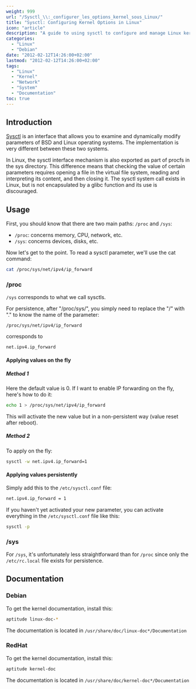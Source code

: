 ```yaml
---
weight: 999
url: "/Sysctl_\\:_configurer_les_options_kernel_sous_Linux/"
title: "Sysctl: Configuring Kernel Options in Linux"
icon: "article"
description: "A guide to using sysctl to configure and manage Linux kernel parameters through /proc and /sys interfaces."
categories: 
  - "Linux"
  - "Debian"
date: "2012-02-12T14:26:00+02:00"
lastmod: "2012-02-12T14:26:00+02:00"
tags:
  - "Linux"
  - "Kernel"
  - "Network"
  - "System"
  - "Documentation"
toc: true
---
```


## Introduction

[Sysctl](https://fr.wikipedia.org/wiki/Sysctl) is an interface that allows you to examine and dynamically modify parameters of BSD and Linux operating systems. The implementation is very different between these two systems.

In Linux, the sysctl interface mechanism is also exported as part of procfs in the sys directory. This difference means that checking the value of certain parameters requires opening a file in the virtual file system, reading and interpreting its content, and then closing it. The sysctl system call exists in Linux, but is not encapsulated by a glibc function and its use is discouraged.

## Usage

First, you should know that there are two main paths: `/proc` and `/sys`:

- `/proc`: concerns memory, CPU, network, etc.
- `/sys`: concerns devices, disks, etc.

Now let's get to the point. To read a sysctl parameter, we'll use the cat command:

```bash
cat /proc/sys/net/ipv4/ip_forward
```

### /proc

`/sys` corresponds to what we call sysctls.

For persistence, after "/proc/sys/", you simply need to replace the "/" with "." to know the name of the parameter:

```
/proc/sys/net/ipv4/ip_forward
```

corresponds to 

```
net.ipv4.ip_forward
```

#### Applying values on the fly

##### Method 1

Here the default value is 0. If I want to enable IP forwarding on the fly, here's how to do it:

```bash
echo 1 > /proc/sys/net/ipv4/ip_forward
```

This will activate the new value but in a non-persistent way (value reset after reboot).

##### Method 2

To apply on the fly:

```bash
sysctl -w net.ipv4.ip_forward=1
```

#### Applying values persistently

Simply add this to the `/etc/sysctl.conf` file:

```bash
net.ipv4.ip_forward = 1
```

If you haven't yet activated your new parameter, you can activate everything in the `/etc/sysctl.conf` file like this:

```bash
sysctl -p
```

### /sys

For `/sys`, it's unfortunately less straightforward than for `/proc` since only the `/etc/rc.local` file exists for persistence.

## Documentation

### Debian

To get the kernel documentation, install this:

```bash
aptitude linux-doc-*
```

The documentation is located in `/usr/share/doc/linux-doc*/Documentation`

### RedHat

To get the kernel documentation, install this:

```bash
aptitude kernel-doc
```

The documentation is located in `/usr/share/doc/kernel-doc*/Documentation`